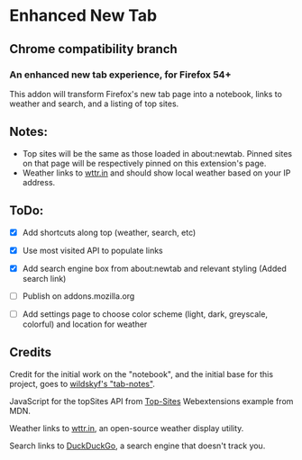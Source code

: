 # Enhanced New Tab

## Chrome compatibility branch

### An enhanced new tab experience, for Firefox 54+

This addon will transform Firefox's new tab page into a notebook, links to weather and search, and a listing of top sites.



Notes:
---

 - Top sites will be the same as those loaded in about:newtab.  Pinned sites on that page will be respectively pinned on this extension's page.  
 - Weather links to [wttr.in](http://wttr.in) and should show local weather based on your IP address.  



ToDo:
---

* [X] Add shortcuts along top (weather, search, etc)

* [X] Use most visited API to populate links 

* [X] Add search engine box from about:newtab and relevant styling 
(Added search link)

* [ ] Publish on addons.mozilla.org

* [ ] Add settings page to choose color scheme (light, dark, greyscale, colorful) and location for weather



Credits
---

Credit for the initial work on the "notebook", and the initial base for this project, goes to [wildskyf's "tab-notes"](https://github.com/wildskyf/tab-notes/).

JavaScript for the topSites API from [Top-Sites](https://github.com/mdn/webextensions-examples/tree/master/top-sites) Webextensions example from MDN.

Weather links to [wttr.in](https://github.com/chubin/wttr.in), an open-source weather display utility.

Search links to [DuckDuckGo](https://duckduckgo.com), a search engine that doesn't track you.

